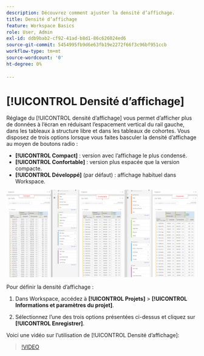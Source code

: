 ```yaml
---
description: Découvrez comment ajuster la densité d’affichage.
title: Densité d’affichage
feature: Workspace Basics
role: User, Admin
exl-id: ddb9bab2-cf92-41ad-b8d1-86c626024ed6
source-git-commit: 5454995fb9d6e63fb19e2272f66f3c96bf951ccb
workflow-type: tm+mt
source-wordcount: '0'
ht-degree: 0%

---
```


# [!UICONTROL Densité d’affichage]

Réglage du [!UICONTROL densité d’affichage] vous permet d’afficher plus de données à l’écran en réduisant l’espacement vertical du rail gauche, dans les tableaux à structure libre et dans les tableaux de cohortes. Vous disposez de trois options lorsque vous faites basculer la densité d’affichage au moyen de boutons radio :

- **[!UICONTROL Compact]** : version avec l’affichage le plus condensé.
- **[!UICONTROL Confortable]** : version plus espacée que la version compacte.
- **[!UICONTROL Développé]** (par défaut) : affichage habituel dans Workspace.

![](assets/view-density.png)

Pour définir la densité d’affichage :

1. Dans Workspace, accédez à **[!UICONTROL Projets]** > **[!UICONTROL Informations et paramètres du projet]**.

1. Sélectionnez l’une des trois options présentées ci-dessus et cliquez sur **[!UICONTROL Enregistrer]**.

Voici une vidéo sur l’utilisation de [!UICONTROL Densité d’affichage]:

>[!VIDEO](https://video.tv.adobe.com/v/25963/?quality=12)
